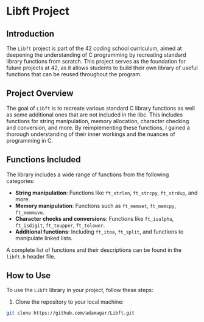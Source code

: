 # Libft Project

## Introduction

The `Libft` project is part of the 42 coding school curriculum, aimed at deepening the understanding of C programming by recreating standard library functions from scratch. This project serves as the foundation for future projects at 42, as it allows students to build their own library of useful functions that can be reused throughout the program.

## Project Overview

The goal of `Libft` is to recreate various standard C library functions as well as some additional ones that are not included in the libc. This includes functions for string manipulation, memory allocation, character checking and conversion, and more. By reimplementing these functions, I gained a thorough understanding of their inner workings and the nuances of programming in C.

## Functions Included

The library includes a wide range of functions from the following categories:

- **String manipulation**: Functions like `ft_strlen`, `ft_strcpy`, `ft_strdup`, and more.
- **Memory manipulation**: Functions such as `ft_memset`, `ft_memcpy`, `ft_memmove`.
- **Character checks and conversions**: Functions like `ft_isalpha`, `ft_isdigit`, `ft_toupper`, `ft_tolower`.
- **Additional functions**: Including `ft_itoa`, `ft_split`, and functions to manipulate linked lists.

A complete list of functions and their descriptions can be found in the `libft.h` header file.

## How to Use

To use the `Libft` library in your project, follow these steps:

1. Clone the repository to your local machine:

```bash
git clone https://github.com/adamagar/Libft.git
